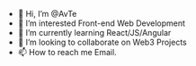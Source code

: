- 👋 Hi, I’m @AvTe
- 👀 I’m interested Front-end Web Development 
- 🌱 I’m currently learning React/JS/Angular 
- 💞️ I’m looking to collaborate on Web3 Projects 
- 📫 How to reach me Email. 

<!---
AvTe/AvTe is a ✨ special ✨ repository because its `README.md` (this file) appears on your GitHub profile.
You can click the Preview link to take a look at your changes.
--->
